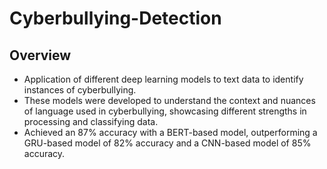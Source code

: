 # Cyberbullying-Detection
## Overview
- Application of different deep learning models to text data to identify instances of cyberbullying.
- These models were developed to understand the context and nuances of language used in cyberbullying, showcasing different strengths in processing and classifying data.
- Achieved an 87% accuracy with a BERT-based model, outperforming a GRU-based model of 82% accuracy and a CNN-based model of 85% accuracy.

